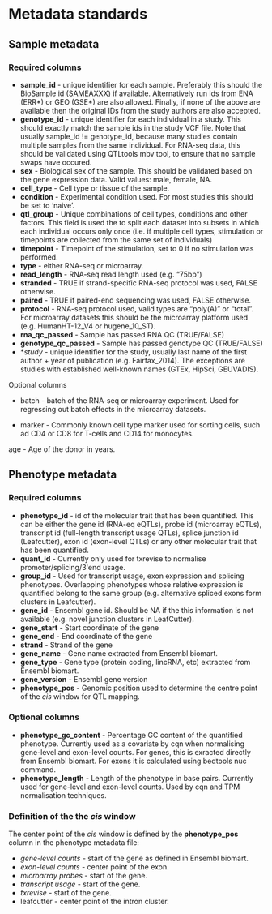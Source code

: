 # Metadata standards

## Sample metadata
### Required columns

-   **sample_id** - unique identifier for each sample. Preferably this should the BioSample id (SAMEAXXX) if available. Alternatively run ids from ENA (ERR*) or GEO (GSE*) are also allowed. Finally, if none of the above are available then the original IDs from the study authors are also accepted. 
-   **genotype_id** - unique identifier for each individual in a study. This should exactly match the sample ids in the study VCF file. Note that usually sample_id != genotype_id, because many studies contain multiple samples from the same individual. For RNA-seq data, this should be validated using QTLtools mbv tool, to ensure that no sample swaps have occured.
-   **sex** - Biological sex of the sample. This should be validated based on the gene expression data. Valid values: male, female, NA.
-   **cell_type** - Cell type or tissue of the sample.
-   **condition** - Experimental condition used. For most studies this should be set to ‘naive’.
-  **qtl_group** - Unique combinations of cell types, conditions and other factors. This field is used the to split each dataset into subsets in which each individual occurs only once (i.e. if multiple cell types, stimulation or timepoints are collected from the same set of individuals)
-   **timepoint** - Timepoint of the stimulation, set to 0 if no stimulation was performed.
-   **type** - either RNA-seq or microarray.    
-   **read_length** - RNA-seq read length used (e.g. “75bp”)
-   **stranded** - TRUE if strand-specific RNA-seq protocol was used, FALSE otherwise.    
-   **paired** - TRUE if paired-end sequencing was used, FALSE otherwise.
-  **protocol** - RNA-seq protocol used, valid types are “poly(A)” or “total”. For microarray datasets this should be the microarray platform used (e.g. HumanHT-12_V4 or hugene_10_ST). 
-  **rna_qc_passed** - Sample has passed RNA QC (TRUE/FALSE)
-  **genotype_qc_passed** - Sample has passed genotype QC (TRUE/FALSE) 
-   **study* - unique identifier for the study, usually last name of the first author + year of publication (e.g. Fairfax_2014). The exceptions are studies with established well-known names (GTEx, HipSci, GEUVADIS).
    

Optional columns

-   batch - batch of the RNA-seq or microarray experiment. Used for regressing out batch effects in the microarray datasets.
    
-   marker - Commonly known cell type marker used for sorting cells, such ad CD4 or CD8 for T-cells and CD14 for monocytes.
    

age - Age of the donor in years.

## Phenotype metadata
### Required columns

 - **phenotype_id** -  id of the molecular trait that has been quantified. This can be either the gene id (RNA-eq eQTLs), probe id (microarray eQTLs), transcript id (full-length transcript usage QTLs), splice junction id (Leafcutter), exon id (exon-level QTLs) or any other molecular trait that has been quantified.
 - **quant_id** - Currently only used for txrevise to normalise promoter/splicing/3'end usage.
-  **group_id** - Used for transcript usage, exon expression and splicing phenotypes. Overlapping phenotypes whose relative expression is quantified belong to the same group (e.g. alternative spliced exons form clusters in Leafcutter).
- **gene_id** - Ensembl gene id. Should be NA if the this information is not available (e.g. novel junction clusters in LeafCutter).
- **gene_start** - Start coordinate of the gene
- **gene_end** - End coordinate of the gene
-   **strand** - Strand of the gene
-   **gene_name** - Gene name extracted from Ensembl biomart.
-   **gene_type** - Gene type (protein coding, lincRNA, etc) extracted from Ensembl biomart.
-  **gene_version** - Ensembl gene version
-  **phenotype_pos** - Genomic position used to determine the centre point of the *cis* window for QTL mapping. 

### Optional columns
- **phenotype_gc_content** - Percentage GC content of the quantified phenotype. Currently used as a covariate by cqn when normalising gene-level and exon-level counts. For genes, this is exracted directly from Ensembl biomart. For exons it is calculated using bedtools nuc command. 
- **phenotype_length** - Length of the phenotype in base pairs. Currently used for gene-level and exon-level counts. Used by cqn and TPM normalisation techniques.

### Definition of the the *cis* window
The center point of the *cis* window is defined by the **phenotype_pos** column in the phenotype metadata file:

 - *gene-level counts* - start of the gene as defined in Ensembl biomart.
 - *exon-level counts* - center point of the exon.
 - *microarray probes* - start of the gene.
 -  *transcript usage* - start of the gene.
 - *txrevise* - start of the gene.
 - leafcutter - center point of the intron cluster.


<!--stackedit_data:
eyJoaXN0b3J5IjpbLTE2NjIyMjU4NzksMTEzMzQ5MzM2NSwxMz
I3NTU1OTczXX0=
-->